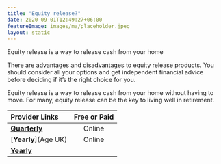 ```yaml
---
title: "Equity release?"
date: 2020-09-01T12:49:27+06:00
featureImage: images/ma/placeholder.jpeg
layout: static
---
```


Equity release is a way to release cash from your home

There are advantages and disadvantages to equity release products. You should consider all your options and get independent financial advice before deciding if it’s the right choice for you.

Equity release is a way to release cash from your home without having to move. For many, equity release can be the key to living well in retirement.

| Provider Links      | Free or Paid  |  
| :-----------          | :--------------:      |  
| [**Quarterly**](Sunlife) | Online | 
| [**Yearly**](Age UK) | Online | 
| [**Yearly**]() |  | 
  

<br/><br/>






